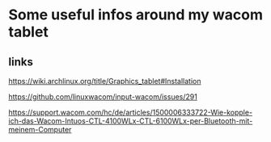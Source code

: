 Some useful infos around my wacom tablet
========================================

links
-----

https://wiki.archlinux.org/title/Graphics_tablet#Installation

https://github.com/linuxwacom/input-wacom/issues/291

https://support.wacom.com/hc/de/articles/1500006333722-Wie-kopple-ich-das-Wacom-Intuos-CTL-4100WLx-CTL-6100WLx-per-Bluetooth-mit-meinem-Computer
